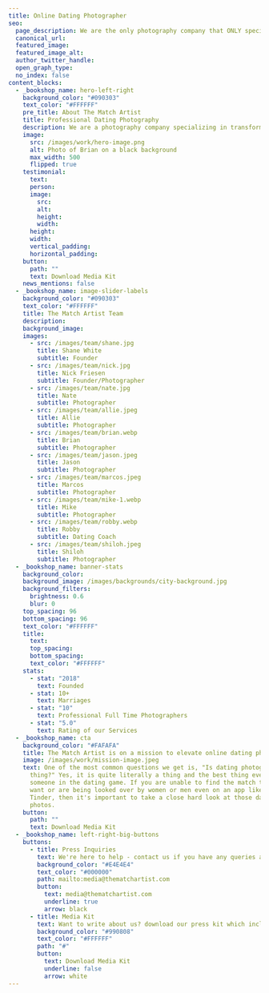 ```yaml
---
title: Online Dating Photographer
seo:
  page_description: We are the only photography company that ONLY specializes in online dating photography.
  canonical_url:
  featured_image:
  featured_image_alt:
  author_twitter_handle:
  open_graph_type:
  no_index: false
content_blocks:
  - _bookshop_name: hero-left-right
    background_color: "#090303"
    text_color: "#FFFFFF"
    pre_title: About The Match Artist
    title: Professional Dating Photography
    description: We are a photography company specializing in transforming online dating profiles through intriguing photography, facial expression coaching, and showing off you in your element. Based in Austin, TX, and we shoot all over the U.S.
    image:
      src: /images/work/hero-image.png
      alt: Photo of Brian on a black background
      max_width: 500
      flipped: true
    testimonial:
      text:
      person:
      image:
        src:
        alt:
        height:
        width:
      height:
      width:
      vertical_padding:
      horizontal_padding:
    button:
      path: ""
      text: Download Media Kit
    news_mentions: false
  - _bookshop_name: image-slider-labels
    background_color: "#090303"
    text_color: "#FFFFFF"
    title: The Match Artist Team
    description:
    background_image:
    images:
      - src: /images/team/shane.jpg
        title: Shane White
        subtitle: Founder
      - src: /images/team/nick.jpg
        title: Nick Friesen
        subtitle: Founder/Photographer
      - src: /images/team/nate.jpg
        title: Nate
        subtitle: Photographer
      - src: /images/team/allie.jpeg
        title: Allie
        subtitle: Photographer
      - src: /images/team/brian.webp
        title: Brian
        subtitle: Photographer
      - src: /images/team/jason.jpeg
        title: Jason
        subtitle: Photographer
      - src: /images/team/marcos.jpeg
        title: Marcos
        subtitle: Photographer
      - src: /images/team/mike-1.webp
        title: Mike
        subtitle: Photographer
      - src: /images/team/robby.webp
        title: Robby
        subtitle: Dating Coach
      - src: /images/team/shiloh.jpeg
        title: Shiloh
        subtitle: Photographer
  - _bookshop_name: banner-stats
    background_color:
    background_image: /images/backgrounds/city-background.jpg
    background_filters:
      brightness: 0.6
      blur: 0
    top_spacing: 96
    bottom_spacing: 96
    text_color: "#FFFFFF"
    title:
      text:
      top_spacing:
      bottom_spacing:
      text_color: "#FFFFFF"
    stats:
      - stat: "2018"
        text: Founded
      - stat: 10+
        text: Marriages
      - stat: "10"
        text: Professional Full Time Photographers
      - stat: "5.0"
        text: Rating of our Services
  - _bookshop_name: cta
    background_color: "#FAFAFA"
    title: The Match Artist is on a mission to elevate online dating photography
    image: /images/work/mission-image.jpeg
    text: One of the most common questions we get is, "Is dating photography a
      thing?" Yes, it is quite literally a thing and the best thing ever for
      someone in the dating game. If you are unable to find the match that you
      want or are being looked over by women or men even on an app like
      Tinder, then it's important to take a close hard look at those dating
      photos.
    button:
      path: ""
      text: Download Media Kit
  - _bookshop_name: left-right-big-buttons
    buttons:
      - title: Press Inquiries
        text: We're here to help - contact us if you have any queries about our services and we'll be happy to offer personalized guidance
        background_color: "#E4E4E4"
        text_color: "#000000"
        path: mailto:media@thematchartist.com
        button:
          text: media@thematchartist.com
          underline: true
          arrow: black
      - title: Media Kit
        text: Want to write about us? download our press kit which includes our brand assets, guidelines and company info
        background_color: "#990808"
        text_color: "#FFFFFF"
        path: "#"
        button:
          text: Download Media Kit
          underline: false
          arrow: white
---
```

